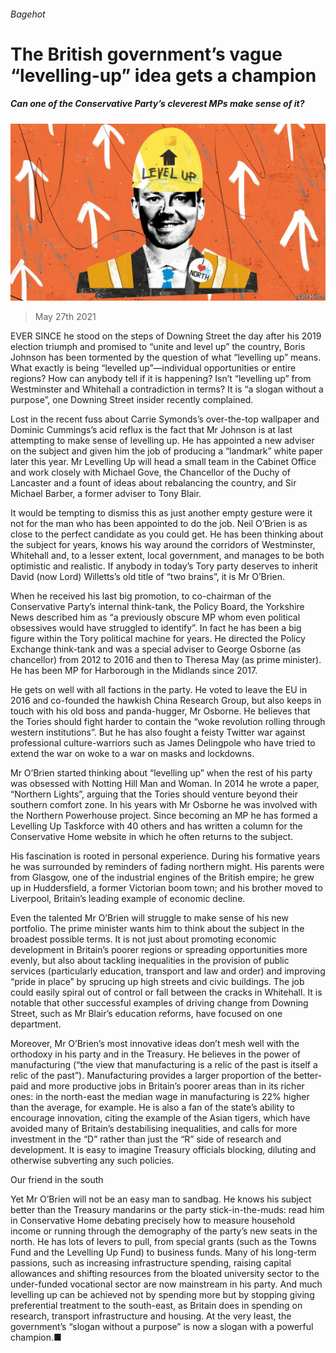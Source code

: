 ###### Bagehot

# The British government’s vague “levelling-up” idea gets a champion 

##### Can one of the Conservative Party’s cleverest MPs make sense of it? 

![image](images/20210529_BRD000_0.jpg) 

> May 27th 2021 

EVER SINCE he stood on the steps of Downing Street the day after his 2019 election triumph and promised to “unite and level up” the country, Boris Johnson has been tormented by the question of what “levelling up” means. What exactly is being “levelled up”—individual opportunities or entire regions? How can anybody tell if it is happening? Isn’t “levelling up” from Westminster and Whitehall a contradiction in terms? It is “a slogan without a purpose”, one Downing Street insider recently complained.

Lost in the recent fuss about Carrie Symonds’s over-the-top wallpaper and Dominic Cummings’s acid reflux is the fact that Mr Johnson is at last attempting to make sense of levelling up. He has appointed a new adviser on the subject and given him the job of producing a “landmark” white paper later this year. Mr Levelling Up will head a small team in the Cabinet Office and work closely with Michael Gove, the Chancellor of the Duchy of Lancaster and a fount of ideas about rebalancing the country, and Sir Michael Barber, a former adviser to Tony Blair.


It would be tempting to dismiss this as just another empty gesture were it not for the man who has been appointed to do the job. Neil O’Brien is as close to the perfect candidate as you could get. He has been thinking about the subject for years, knows his way around the corridors of Westminster, Whitehall and, to a lesser extent, local government, and manages to be both optimistic and realistic. If anybody in today’s Tory party deserves to inherit David (now Lord) Willetts’s old title of “two brains”, it is Mr O’Brien.

When he received his last big promotion, to co-chairman of the Conservative Party’s internal think-tank, the Policy Board, the Yorkshire News described him as “a previously obscure MP whom even political obsessives would have struggled to identify”. In fact he has been a big figure within the Tory political machine for years. He directed the Policy Exchange think-tank and was a special adviser to George Osborne (as chancellor) from 2012 to 2016 and then to Theresa May (as prime minister). He has been MP for Harborough in the Midlands since 2017.

He gets on well with all factions in the party. He voted to leave the EU in 2016 and co-founded the hawkish China Research Group, but also keeps in touch with his old boss and panda-hugger, Mr Osborne. He believes that the Tories should fight harder to contain the “woke revolution rolling through western institutions”. But he has also fought a feisty Twitter war against professional culture-warriors such as James Delingpole who have tried to extend the war on woke to a war on masks and lockdowns.

Mr O’Brien started thinking about “levelling up” when the rest of his party was obsessed with Notting Hill Man and Woman. In 2014 he wrote a paper, “Northern Lights”, arguing that the Tories should venture beyond their southern comfort zone. In his years with Mr Osborne he was involved with the Northern Powerhouse project. Since becoming an MP he has formed a Levelling Up Taskforce with 40 others and has written a column for the Conservative Home website in which he often returns to the subject.

His fascination is rooted in personal experience. During his formative years he was surrounded by reminders of fading northern might. His parents were from Glasgow, one of the industrial engines of the British empire; he grew up in Huddersfield, a former Victorian boom town; and his brother moved to Liverpool, Britain’s leading example of economic decline.

Even the talented Mr O’Brien will struggle to make sense of his new portfolio. The prime minister wants him to think about the subject in the broadest possible terms. It is not just about promoting economic development in Britain’s poorer regions or spreading opportunities more evenly, but also about tackling inequalities in the provision of public services (particularly education, transport and law and order) and improving “pride in place” by sprucing up high streets and civic buildings. The job could easily spiral out of control or fall between the cracks in Whitehall. It is notable that other successful examples of driving change from Downing Street, such as Mr Blair’s education reforms, have focused on one department.

Moreover, Mr O’Brien’s most innovative ideas don’t mesh well with the orthodoxy in his party and in the Treasury. He believes in the power of manufacturing (“the view that manufacturing is a relic of the past is itself a relic of the past”). Manufacturing provides a larger proportion of the better-paid and more productive jobs in Britain’s poorer areas than in its richer ones: in the north-east the median wage in manufacturing is 22% higher than the average, for example. He is also a fan of the state’s ability to encourage innovation, citing the example of the Asian tigers, which have avoided many of Britain’s destabilising inequalities, and calls for more investment in the “D” rather than just the “R” side of research and development. It is easy to imagine Treasury officials blocking, diluting and otherwise subverting any such policies.

Our friend in the south

Yet Mr O’Brien will not be an easy man to sandbag. He knows his subject better than the Treasury mandarins or the party stick-in-the-muds: read him in Conservative Home debating precisely how to measure household income or running through the demography of the party’s new seats in the north. He has lots of levers to pull, from special grants (such as the Towns Fund and the Levelling Up Fund) to business funds. Many of his long-term passions, such as increasing infrastructure spending, raising capital allowances and shifting resources from the bloated university sector to the under-funded vocational sector are now mainstream in his party. And much levelling up can be achieved not by spending more but by stopping giving preferential treatment to the south-east, as Britain does in spending on research, transport infrastructure and housing. At the very least, the government’s “slogan without a purpose” is now a slogan with a powerful champion.■

